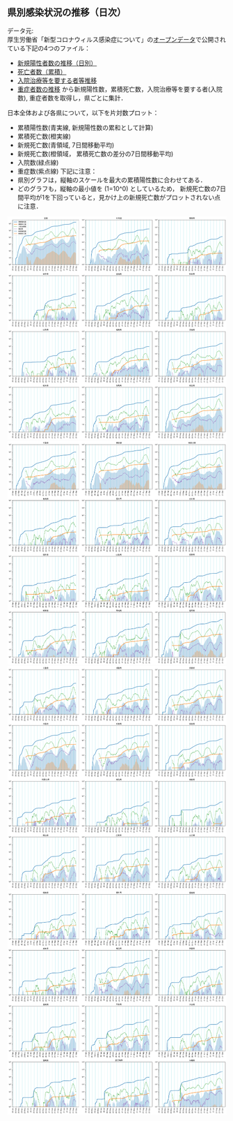 ## 県別感染状況の推移（日次）
データ元:  
厚生労働省「新型コロナウィルス感染症について」の[オープンデータ](https://www.mhlw.go.jp/stf/covid-19/open-data.html)で公開されている下記の4つのファイル：
- [新規陽性者数の推移（日別）](https://covid19.mhlw.go.jp/public/opendata/newly_confirmed_cases_daily.csv)
- [死亡者数（累積）](https://covid19.mhlw.go.jp/public/opendata/deaths_cumulative_daily.csv)
- [入院治療等を要する者等推移](https://covid19.mhlw.go.jp/public/opendata/requiring_inpatient_care_etc_daily.csv)
- [重症者数の推移](https://covid19.mhlw.go.jp/public/opendata/severe_cases_daily.csv)
から新規陽性数，累積死亡数，入院治療等を要する者(入院数), 重症者数を取得し，県ごとに集計．

日本全体および各県について，以下を片対数プロット：
- 累積陽性数(青実線, 新規陽性数の累和として計算)
- 累積死亡数(橙実線)
- 新規死亡数(青領域, 7日間移動平均)
- 新規死亡数(橙領域， 累積死亡数の差分の7日間移動平均)
- 入院数(緑点線)
- 重症数(紫点線)
下記に注意：
- 県別グラフは，縦軸のスケールを最大の累積陽性数に合わせてある． 
- どのグラフも，縦軸の最小値を (1=10^0) としているため， 新規死亡数の7日間平均が1を下回っていると，見かけ上の新規死亡数がプロットされない点に注意．

<a href="https://github.com/nagae/CoVid-19/raw/main/fig/CoVid19-Japan-cases_by_pref-0.png"><img src="https://github.com/nagae/CoVid-19/raw/main/fig/CoVid19-Japan-cases_by_pref-0.png" alt="Japan CoVid-19 daily situation" width="800" /></a>
<a href="https://github.com/nagae/CoVid-19/raw/main/fig/CoVid19-Japan-cases_by_pref-1.png"><img src="https://github.com/nagae/CoVid-19/raw/main/fig/CoVid19-Japan-cases_by_pref-1.png" alt="Japan CoVid-19 daily situation" width="800" /></a>
<a href="https://github.com/nagae/CoVid-19/raw/main/fig/CoVid19-Japan-cases_by_pref-2.png"><img src="https://github.com/nagae/CoVid-19/raw/main/fig/CoVid19-Japan-cases_by_pref-2.png" alt="Japan CoVid-19 daily situation" width="800" /></a>
<a href="https://github.com/nagae/CoVid-19/raw/main/fig/CoVid19-Japan-cases_by_pref-3.png"><img src="https://github.com/nagae/CoVid-19/raw/main/fig/CoVid19-Japan-cases_by_pref-3.png" alt="Japan CoVid-19 daily situation" width="800" /></a>
